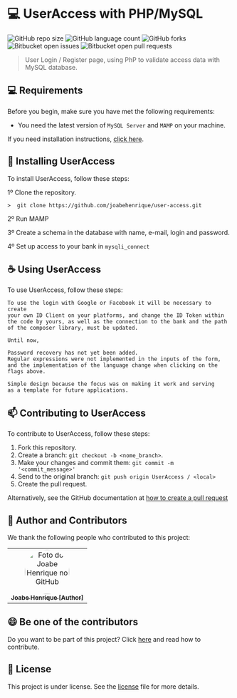 # 💻 UserAccess with PHP/MySQL

![GitHub repo size](https://img.shields.io/github/repo-size/joabehenrique/user-access?style=flat)
![GitHub language count](https://img.shields.io/github/languages/count/joabehenrique/user-access?style=flat)
![GitHub forks](https://img.shields.io/github/forks/joabehenrique/user-access?style=flat)
![Bitbucket open issues](https://img.shields.io/bitbucket/issues/joabehenrique/user-access?style=flat)
![Bitbucket open pull requests](https://img.shields.io/bitbucket/pr-raw/joabehenrique/user-access?style=flat)

> User Login / Register page, using PhP to validate access data with MySQL database.

## 💻 Requirements

Before you begin, make sure you have met the following requirements:

- You need the latest version of `MySQL Server` and `MAMP` on your machine.

If you need installation instructions, [click here](https://dev.mysql.com/downloads/installer/).

## 🚀 Installing UserAccess

To install UserAccess, follow these steps:

1º Clone the repository.

```
>  git clone https://github.com/joabehenrique/user-access.git
```
2º Run MAMP

3º Create a schema in the database with name, e-mail, login and password.

4º Set up access to your bank in `mysqli_connect`
## ☕ Using UserAccess

To use UserAccess, follow these steps:

```
To use the login with Google or Facebook it will be necessary to create 
your own ID Client on your platforms, and change the ID Token within
the code by yours, as well as the connection to the bank and the path 
of the composer library, must be updated.

Until now,

Password recovery has not yet been added.
Regular expressions were not implemented in the inputs of the form, and the implementation of the language change when clicking on the flags above.

Simple design because the focus was on making it work and serving 
as a template for future applications.
```

## 📫 Contributing to UserAccess

To contribute to UserAccess, follow these steps:

1. Fork this repository.
2. Create a branch: `git checkout -b <nome_branch>`.
3. Make your changes and commit them: `git commit -m '<commit_message>'`
4. Send to the original branch: `git push origin UserAccess / <local>`
5. Create the pull request.

Alternatively, see the GitHub documentation at [how to create a pull request](https://help.github.com/en/github/collaborating-with-issues-and-pull-requests/creating-a-pull-request)

## 🤝 Author and Contributors

We thank the following people who contributed to this project:

<table>
  <tr>
    <td align="center">
      <a href="https://github.com/joabehenrique">
        <img src="https://avatars3.githubusercontent.com/u/64988299" width="100px" style="border-radius: 90px" alt="Foto do Joabe Henrique no GitHub"/><br>
        <sub>
          <b>Joabe Henrique [Author]</b>
        </sub>
      </a>
    </td>
  </tr>
</table>

## 😄 Be one of the contributors<br>

Do you want to be part of this project? Click [here](https://github.com/joabehenrique/user-access/blob/master/CONTRIBUTING.md) and read how to contribute.

## 📝 License

This project is under license. See the [license](https://github.com/joabehenrique/user-access/blob/master/LICENSE.md) file for more details.
